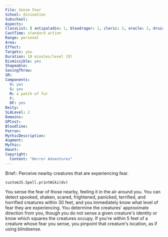 ```yaml
---
File: Sense Fear
School: divination
Subschool: 
Aspects: 
ClassList: { antipaladin: 1, bloodrager: 1, cleric: 2, oracle: 2, druid: 2, inquisitor: 2, medium: 1, mesmerist: 2, occultist: 2, psychic: 2, ranger: 2, shaman: 2, spiritualist: 2, witch: 2 }
CastTime: standard action
Range: personal
Area: 
Effect: 
Targets: you
Duration: 10 minutes/level (D)
Dismissible: yes
Shapeable: 
SavingThrow: 
SR: 
Components:
  V: yes
  S: yes
  M: a patch of fur
  F: 
  DF: yes
Deity: 
SLALevel: 2
Domains: 
GPCost: 
Bloodline: 
Patron: 
MythicDescription: 
Augment: 
Mythic: 
Haunt: 
Copyright:
  Content: "Horror Adventures"
---
```

Brief:: Perceive nearby creatures that are experiencing fear.

```dataviewjs
customJS.Spell.printWiki(dv)
```

You sense the fear of those nearby, feeling it in the air around you. You can detect spooked, shaken, scared, frightened, panicked, terrified, and horrified creatures within 30 feet, and you immediately know what level of fear they are experiencing. You determine the creatures' approximate direction from you, though you do not sense a given creature's identity or know which squares the creatures occupy. If you're within 5 feet of a creature whose fear you sense, you pinpoint that creature's location, as if using blindsense.
